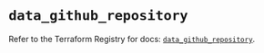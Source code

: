 # `data_github_repository`

Refer to the Terraform Registry for docs: [`data_github_repository`](https://registry.terraform.io/providers/integrations/github/6.5.0/docs/data-sources/repository).
